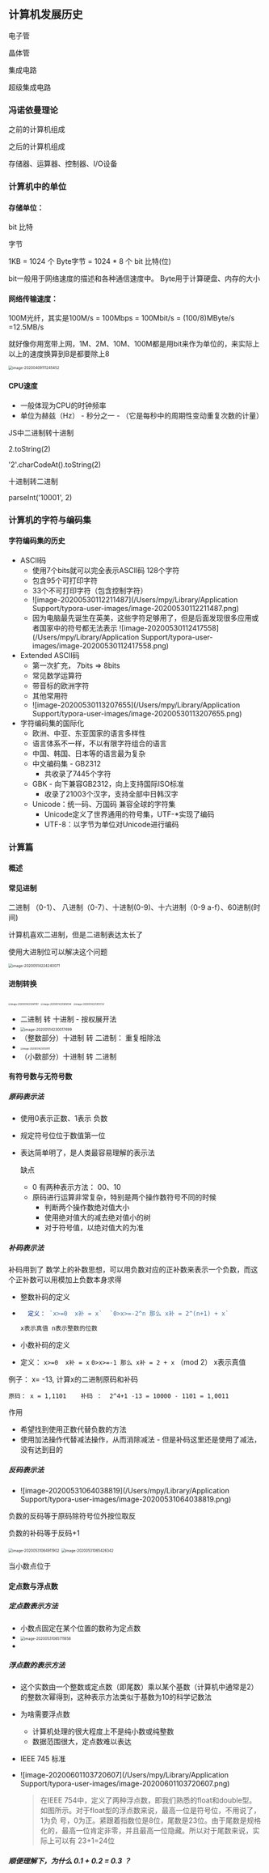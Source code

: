 ## 计算机发展历史

电子管

晶体管

集成电路

超级集成电路

### 冯诺依曼理论

之前的计算机组成

之后的计算机组成

存储器、运算器、控制器、I/O设备

### 计算机中的单位

#### 存储单位：

bit 比特

字节

1KB = 1024 个 Byte字节 =  1024 * 8 个 bit 比特(位)

bit一般用于网络速度的描述和各种通信速度中。
Byte用于计算硬盘、内存的大小

#### 网络传输速度：

100M光纤，其实是100M/s = 100Mbps = 100Mbit/s = (100/8)MByte/s  =12.5MB/s

就好像你用宽带上网，1M、2M、10M、100M都是用bit来作为单位的，来实际上以上的速度换算到B是都要除上8

<img src="/Users/mpy/Library/Application Support/typora-user-images/image-20200409111245452.png" alt="image-20200409111245452" style="zoom:50%;" />

#### CPU速度

- 一般体现为CPU的时钟频率
- 单位为赫兹（Hz） - 秒分之一 - （它是每秒中的周期性变动重复次数的计量）

JS中二进制转十进制  

2.toString(2)

'2'.charCodeAt().toString(2)

十进制转二进制

parseInt('10001', 2)

### 计算机的字符与编码集

#### 字符编码集的历史

- ASCII码
  - 使用7个bits就可以完全表示ASCII码 128个字符
  - 包含95个可打印字符
  - 33个不可打印字符（包含控制字符）
  - ![image-20200530112211487](/Users/mpy/Library/Application Support/typora-user-images/image-20200530112211487.png)
  - 因为电脑最先诞生在英美，这些字符足够用了，但是后面发现很多应用或者国家中的符号都无法表示 ![image-20200530112417558](/Users/mpy/Library/Application Support/typora-user-images/image-20200530112417558.png)
- Extended ASCII码
  - 第一次扩充， 7bits => 8bits
  - 常见数学运算符
  - 带音标的欧洲字符
  - 其他常用符
  - ![image-20200530113207655](/Users/mpy/Library/Application Support/typora-user-images/image-20200530113207655.png)
- 字符编码集的国际化
  - 欧洲、中亚、东亚国家的语言多样性
  - 语言体系不一样，不以有限字符组合的语言
  - 中国、韩国、日本等的语言最为复杂
  - 中文编码集 - GB2312
    - 共收录了7445个字符
  - GBK - 向下兼容GB2312，向上支持国际ISO标准
    - 收录了21003个汉字，支持全部中日韩汉字
  - Unicode：统一码、万国码 兼容全球的字符集
    - Unicode定义了世界通用的符号集，UTF-*实现了编码
    - UTF-8：以字节为单位对Unicode进行编码

### 计算篇

#### 概述

#### 常见进制

二进制 （0-1）、 八进制（0-7）、十进制(0-9)、十六进制（0-9 a-f）、60进制(时间)

计算机喜欢二进制，但是二进制表达太长了

使用大进制位可以解决这个问题

<img src="/Users/mpy/Library/Application Support/typora-user-images/image-20200514224240071.png" alt="image-20200514224240071" style="zoom:50%;" />

#### 进制转换

<img src="/Users/mpy/Library/Application Support/typora-user-images/image-20200514225841107.png" alt="image-20200514225841107" style="zoom:30%;" />

<img src="/Users/mpy/Library/Application Support/typora-user-images/image-20200514225858144.png" alt="image-20200514225858144" style="zoom:30%;" />

<img src="/Users/mpy/Library/Application Support/typora-user-images/image-20200514225913724.png" alt="image-20200514225913724" style="zoom:30%;" />

- 二进制 转 十进制 - 按权展开法
- <img src="/Users/mpy/Library/Application Support/typora-user-images/image-20200514230017499.png" alt="image-20200514230017499" style="zoom:50%;" />
- （整数部分）十进制 转 二进制： 重复相除法
- <img src="/Users/mpy/Library/Application Support/typora-user-images/image-20200514230139111.png" alt="image-20200514230139111" style="zoom:30%;" />
- （小数部分）十进制 转 二进制

#### 有符号数与无符号数

##### 原码表示法

- 使用0表示正数、1表示 负数

- 规定符号位位于数值第一位

- 表达简单明了，是人类最容易理解的表示法

  缺点

  - 0 有两种表示方法： 00、10
  - 原码进行运算非常复杂，特别是两个操作数符号不同的时候
    - 判断两个操作数绝对值大小
    - 使用绝对值大的减去绝对值小的树
    - 对于符号值，以绝对值大的为准

##### 补码表示法

补码用到了 数学上的补数思想，可以用负数对应的正补数来表示一个负数，而这个正补数可以用模加上负数本身求得

- 整数补码的定义

- ```js
  	定义： `x>=0  x补 = x`  `0>x>=-2^n 那么 x补 = 2^(n+1) + x`
  
  x表示真值 n表示整数的位数
  ```

- 小数补码的定义

- 	定义： `x>=0  x补 = x`  `0>x>=-1 那么 x补 = 2 + x` （mod 2）
  	x表示真值

  

例子： x= -13, 计算x的二进制原码和补码

`原码： x = 1,1101    补码 ：  2^4+1 -13 = 10000 - 1101 = 1,0011`

作用

- 希望找到使用正数代替负数的方法
- 使用加法操作代替减法操作，从而消除减法 - 但是补码这里还是使用了减法，没有达到目的

##### 反码表示法

- ![image-20200531064038819](/Users/mpy/Library/Application Support/typora-user-images/image-20200531064038819.png)

负数的反码等于原码除符号位外按位取反

负数的补码等于反码+1

<img src="/Users/mpy/Library/Application Support/typora-user-images/image-20200531064911902.png" alt="image-20200531064911902" style="zoom:50%;" />

<img src="/Users/mpy/Library/Application Support/typora-user-images/image-20200531065426342.png" alt="image-20200531065426342" style="zoom:50%;" />

当小数点位于

#### 定点数与浮点数

##### 定点数表示方法

- 小数点固定在某个位置的数称为定点数
- <img src="/Users/mpy/Library/Application Support/typora-user-images/image-20200531065711858.png" alt="image-20200531065711858" style="zoom:50%;" />
- 

##### 浮点数的表示方法

- 这个实数由一个整数或定点数（即尾数）乘以某个基数（计算机中通常是2）的整数次幂得到，这种表示方法类似于基数为10的科学记数法

- 为啥需要浮点数

  - 计算机处理的很大程度上不是纯小数或纯整数
  - 数据范围很大，定点数难以表达

- IEEE 745 标准

- ![image-20200601103720607](/Users/mpy/Library/Application Support/typora-user-images/image-20200601103720607.png)

  > 在IEEE 754中，定义了两种浮点数，即我们熟悉的float和double型。如图所示。对于float型的浮点数来说，最高一位是符号位，不用说了，1为负 号，0为正。紧跟着指数位是8位，尾数是23位。由于尾数是规格化的，最高一位肯定非零，并且最高一位隐藏。所以对于尾数来说，实际上可以有 23+1=24位

##### 顺便理解下，为什么 0.1 + 0.2 = 0.3 ？